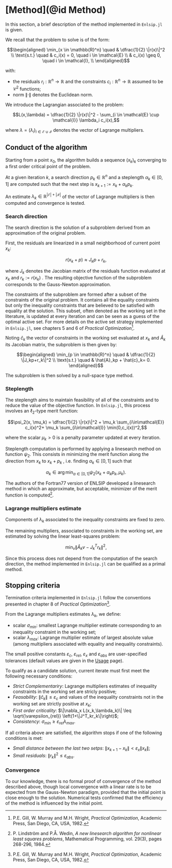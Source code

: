 # [Method](@id Method)

In this section, a brief description of the method implemented in `Enlsip.jl` is given.

We recall that the problem to solve is of the form:

```math
\begin{aligned}
\min_{x \in \mathbb{R}^n} \quad &  \dfrac{1}{2} \|r(x)\|^2 \\
\text{s.t.} \quad & c_i(x) = 0, \quad i \in \mathcal{E} \\
& c_i(x) \geq 0, \quad i \in \mathcal{I}, \\
\end{aligned}
```

with:

* the residuals $r_i:\mathbb{R}^n\rightarrow\mathbb{R}$ and the constraints $c_i:\mathbb{R}^n\rightarrow\mathbb{R}$ assumed to be $\mathcal{C}^2$ functions;
* norm $\|\cdot\|$ denotes the Euclidean norm.

We introduce the Lagrangian associated to the problem:

```math
L(x,\lambda) = \dfrac{1}{2} \|r(x)\|^2 - \sum_{i \in \mathcal{E} \cup \mathcal{I}} \lambda_i c_i(x),
```

where $\lambda = \left(\lambda_i\right)_{i\in \mathcal{E} \cup \mathcal{I}}$ denotes the vector of Lagrange multipliers.

## Conduct of the algorithm

Starting from a point $x_0$, the algorithm builds a sequence $(x_k)_k$ converging to a first order critical point of the problem.

At a given iteration $k$, a search direction $p_k\in\mathbb{R}^n$ and a steplength $\alpha_k\in[0,1]$ are computed such that the next step is $x_{k+1}:=x_k+\alpha_kp_k$.

An estimate $\lambda_{k}\in\mathbb{R}^{|\mathcal{E}| + |\mathcal{I}|}$ of the vector of Lagrange multipliers is then computed and convergence is tested.

### Search direction

The search direction is the solution of a subproblem derived from an approximation of the original problem.

First, the residuals are linearized in a small neighborhood of current point $x_k$:

$$r(x_k+p)\approx J_kp+r_k,$$

where $J_k$ denotes the Jacobian matrix of the residuals function evaluated at $x_k$ and $r_k:=r(x_k)$ . The resulting objective function of the subproblem corresponds to the Gauss-Newton approximation.

The constraints of the subproblem are formed after a subset of the constraints of the original problem. It contains all the equality constraints but only the inequality constraints that are believed to be satisfied with equality at the solution. This subset, often denoted as the working set in the literature, is updated at every iteration and can be seen as a guess of the optimal active set. For more details on the active set strategy implemented in `Enlsip.jl`, see chapters 5 and 6 of *Practical Optimization*[^GMW82].

Noting $\hat{c}_k$ the vector of constraints in the working set evaluated at $x_k$ and $\hat{A}_k$ its Jacobian matrix, the subproblem is then given by:

```math
\begin{aligned}
\min_{p \in \mathbb{R}^n} \quad &  \dfrac{1}{2} \|J_kp+r_k\|^2 \\
\text{s.t.} \quad & \hat{A}_kp + \hat{c}_k= 0.
\end{aligned}
```

The subproblem is then solved by a null-space type method.

### Steplength

The steplength aims to maintain feasibility  of all of the constraints and to reduce the value of the objective function. In `Enlsip.jl`, this process involves an $\ell_2$-type merit function:

$$\psi_2(x, \mu_k) = \dfrac{1}{2} \|r(x)\|^2 +  \mu_k \sum_{i\in\mathcal{E}} c_i(x)^2+  \mu_k \sum_{i\in\mathcal{I}}  \min(0,c_i(x))^2,$$

where the scalar $\mu_k > 0$ is a penalty parameter updated at every iteration.

Steplength computation is performed by applying a linesearch method on function $\psi_2$. This consists in minimizing the merit function along the direction from $x_k$ to $x_k+p_k$ , i.e. finding $\alpha_k\in[0,1]$ such that

$$\alpha_k \in \arg\min_{\alpha \in [0,1]} \psi_2(x_k+\alpha_kp_k, \mu_k).$$

The authors of the Fortran77 version of ENLSIP developed a linesearch method in which an approximate, but acceptable, minimizer of the merit function is computed[^LW84].

### Lagrange multipliers estimate

Components of $\lambda_k$ associated to the inequality constraints are fixed to zero.

The remaining multipliers, associated to constraints in the working set, are estimated by solving the linear least-squares problem:

```math
\min_v \|\hat{A}_k v - J_k^Tr_k\|^2,
```

Since this process does not depend from the computation of the search direction, the method implemented in `Enlsip.jl` can be qualified as a primal method.

## Stopping criteria

Termination criteria implemented in `Enlsip.jl` follow the conventions presented in chapter 8 of *Practical Optimization*[^GMW82].

From the Lagrange multipliers estimates $\lambda_k$, we define:

* scalar $\sigma_{min}$: smallest Lagrange multiplier estimate corresponding to an inequality constraint in the working set;
* scalar $\lambda_{max}$: Lagrange multiplier estimate of largest absolute value (among multipliers associated with equality and inequality constraints).

The small positive constants $\varepsilon_c$, $\varepsilon_{rel}$, $\varepsilon_x$ and $\varepsilon_{abs}$ are user-specified tolerances (default values are given in the [Usage](@ref) page).

To qualify as a candidate solution, current iterate must first meet the following necessary conditions:

* *Strict Complementariry*: Lagrange multipliers estimates of inequality constraints in the working set are stricly positive;
* *Feasability*: $\|\hat{c}_k\| \leq \varepsilon_c$ and values of the inequality constraints not in the working set are strictly positive at $x_k$;
* *First order criticality*: $\|\nabla_x L(x_k,\lambda_k)\| \leq \sqrt{\varepsilon_{rel}} \left(1+\|J^T_kr_k\|\right)$;
* *Consistency*: $\sigma_{min} \geq \varepsilon_{rel} \lambda_{max}$.

If all criteria above are satisfied, the algorithm stops if one of the following conditions is met:

* *Small distance between the last two setps*: $\|x_{k+1}-x_k\| < \varepsilon_x \|x_k\|$;
* *Small residuals*: $\|r_k\|^2 \leq \varepsilon_{abs}$.

### Convergence

To our knowledge, there is no formal proof of convergence of the method described above, though local convergence with a linear rate is to be expected from the Gauss-Newton paradigm, provided that the initial point is close enough to the solution. Numerical tests confirmed that the efficiency of the method is influenced by the initial point.

[^GMW82]:  P.E. Gill, W. Murray and M.H. Wright, *Practical Optimization*, Academic Press, San Diego, CA, USA, 1982.

[^LW84]: P. Lindström and P.Å. Wedin, *A new linesearch algorithm for nonlinear least squares problems*, Mathematical Programming, vol. 29(3), pages 268-296, 1984.
